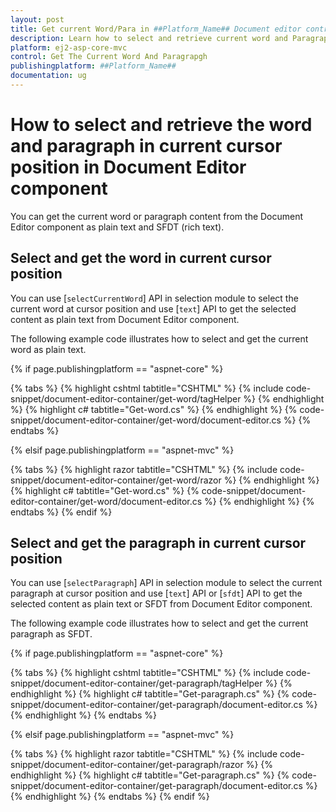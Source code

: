 ```yaml
---
layout: post
title: Get current Word/Para in ##Platform_Name## Document editor control | Syncfusion
description: Learn how to select and retrieve current word and Paragraph from the Syncfusion ##Platform_Name## Document Editor Component
platform: ej2-asp-core-mvc
control: Get The Current Word And Paragrapgh
publishingplatform: ##Platform_Name##
documentation: ug 
---
```


# How to select and retrieve the word and paragraph in current cursor position in Document Editor component

You can get the current word or paragraph content from the  Document Editor component as plain text and SFDT (rich text).

## Select and get the word in current cursor position

You can use [`selectCurrentWord`] API in selection module to select the current word at cursor position and use [`text`] API to get the selected content as plain text from Document Editor component.

The following example code illustrates how to select and get the current word as plain text.

{% if page.publishingplatform == "aspnet-core" %}

{% tabs %}
{% highlight cshtml tabtitle="CSHTML" %}
{% include code-snippet/document-editor-container/get-word/tagHelper %}
{% endhighlight %}
{% highlight c# tabtitle="Get-word.cs" %}
{% endhighlight %}
{% code-snippet/document-editor-container/get-word/document-editor.cs %}
{% endtabs %}

{% elsif page.publishingplatform == "aspnet-mvc" %}

{% tabs %}
{% highlight razor tabtitle="CSHTML" %}
{% include code-snippet/document-editor-container/get-word/razor %}
{% endhighlight %}
{% highlight c# tabtitle="Get-word.cs" %}
{% code-snippet/document-editor-container/get-word/document-editor.cs %}
{% endhighlight %}
{% endtabs %}
{% endif %}


## Select and get the paragraph in current cursor position

You can use [`selectParagraph`] API in selection module to select the current paragraph at cursor position and use [`text`] API or [`sfdt`] API to get the selected content as plain text or SFDT from Document Editor component.

The following example code illustrates how to select and get the current paragraph as SFDT.

{% if page.publishingplatform == "aspnet-core" %}

{% tabs %}
{% highlight cshtml tabtitle="CSHTML" %}
{% include code-snippet/document-editor-container/get-paragraph/tagHelper %}
{% endhighlight %}
{% highlight c# tabtitle="Get-paragraph.cs" %}
{% code-snippet/document-editor-container/get-paragraph/document-editor.cs %}
{% endhighlight %}
{% endtabs %}

{% elsif page.publishingplatform == "aspnet-mvc" %}

{% tabs %}
{% highlight razor tabtitle="CSHTML" %}
{% include code-snippet/document-editor-container/get-paragraph/razor %}
{% endhighlight %}
{% highlight c# tabtitle="Get-paragraph.cs" %}
{% code-snippet/document-editor-container/get-paragraph/document-editor.cs %}
{% endhighlight %}
{% endtabs %}
{% endif %}
